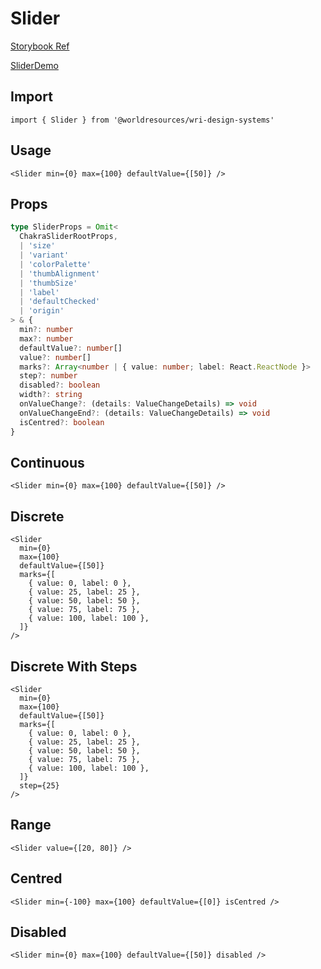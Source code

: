 # Slider

[Storybook Ref](https://wri.github.io/wri-design-systems/?path=/docs/forms-controls-slider--docs)

[SliderDemo](https://github.com/wri/wri-design-systems/blob/main/src/components/Forms/Controls/Slider/SliderDemo.tsx)

## Import

```tsx
import { Slider } from '@worldresources/wri-design-systems'
```

## Usage

```tsx
<Slider min={0} max={100} defaultValue={[50]} />
```

## Props

```ts
type SliderProps = Omit<
  ChakraSliderRootProps,
  | 'size'
  | 'variant'
  | 'colorPalette'
  | 'thumbAlignment'
  | 'thumbSize'
  | 'label'
  | 'defaultChecked'
  | 'origin'
> & {
  min?: number
  max?: number
  defaultValue?: number[]
  value?: number[]
  marks?: Array<number | { value: number; label: React.ReactNode }>
  step?: number
  disabled?: boolean
  width?: string
  onValueChange?: (details: ValueChangeDetails) => void
  onValueChangeEnd?: (details: ValueChangeDetails) => void
  isCentred?: boolean
}
```

## Continuous

```tsx
<Slider min={0} max={100} defaultValue={[50]} />
```

## Discrete

```tsx
<Slider
  min={0}
  max={100}
  defaultValue={[50]}
  marks={[
    { value: 0, label: 0 },
    { value: 25, label: 25 },
    { value: 50, label: 50 },
    { value: 75, label: 75 },
    { value: 100, label: 100 },
  ]}
/>
```

## Discrete With Steps

```tsx
<Slider
  min={0}
  max={100}
  defaultValue={[50]}
  marks={[
    { value: 0, label: 0 },
    { value: 25, label: 25 },
    { value: 50, label: 50 },
    { value: 75, label: 75 },
    { value: 100, label: 100 },
  ]}
  step={25}
/>
```

## Range

```tsx
<Slider value={[20, 80]} />
```

## Centred

```tsx
<Slider min={-100} max={100} defaultValue={[0]} isCentred />
```

## Disabled

```tsx
<Slider min={0} max={100} defaultValue={[50]} disabled />
```
